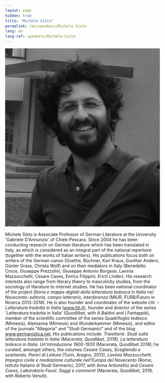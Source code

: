 ```yaml
---
layout: page
hidden: true
title: "Michele Sisto"
permalink: /en/speakers/Michele-Sisto
lang: en
lang-ref: speakers/Michele-Sisto
---
```


![Michele Sisto](/assets/speakers/Portrait-Michele-Sisto.jpg)

Michele Sisto is Associate Professor of German Literature at the University 'Gabriele D'Annunzio' of Chieti-Pescara. Since 2004 he has been conducting research on German literature which has been translated in Italy, as which is considered as an integral part of the national repertoire (together with the works of Italian writers). His publications focus both on writers of the German canon (Goethe, Büchner, Karl Kraus, Gunther Anders, Günter Grass, Christa Wolf) and on their mediators in Italy (Benedetto Croce, Giuseppe Prezzolini, Giuseppe Antonio Borgese, Lavinia Mazzucchetti, Cesare Cases, Enrico Filippini, Erich Linder). His research interests also range from literary theory to masculinity studies, from the sociology of literature to internet studies. He has been national coordinator of the project _Storia e mappe digitali della letteratura tedesca in Italia nel Novecento: editoria, campo letterario, interferenza_ (MIUR, FURB/Futuro in Ricerca 2013-2018). He is also founder and coordinator of the website _Ltit. – Letteratura tradotta in Italia_ (www.ltit.it), founder and director of the series 'Letteratura tradotta in Italia' (Quodlibet, with A.Baldini and I.Fantappiè), member of the scientific committee of the series Quadrifoglio tedesco (Mimesis), Alemanna (Mimesis) and Wunderkammer (Mimesis), and editor of the journals "Allegoria" and "Studi Germanici" and of the blog www.germanistica.net. His publications include: _Traiettorie. Studi sulla letteratura tradotta in Italia (Macerata, Quodlibet, 2019), La letteratura tedesca in Italia. Un’introduzione 1900-1920_ (Macerata, Quodlibet 2018); he curated, amongst others, the volumes _Cesare Cases, Scegliendo e scartando. Pareri di Lettura_ (Turin, Aragno, 2013), _Lavinia Mazzucchetti. Impegno civile e mediazione culturale nell’Europa del Novecento_ (Rome, Istituto Italiano di Studi Germanici, 2017, with Anna Antonello) and _Cesare Cases, Laboratorio Faust. Saggi e commenti_ (Macerata, Quodlibet, 2019, with Roberto Venuti).
